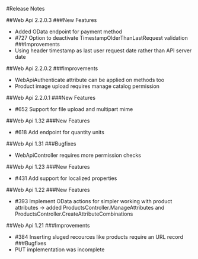 ﻿#Release Notes

##Web Api 2.2.0.3
###New Features
* Added OData endpoint for payment method
* #727 Option to deactivate TimestampOlderThanLastRequest validation
###Improvements
* Using header timestamp as last user request date rather than API server date

##Web Api 2.2.0.2
###Improvements
* WebApiAuthenticate attribute can be applied on methods too
* Product image upload requires manage catalog permission

##Web Api 2.2.0.1
###New Features
* #652 Support for file upload and multipart mime

##Web Api 1.32
###New Features
* #618 Add endpoint for quantity units

##Web Api 1.31
###Bugfixes
* WebApiController requires more permission checks

##Web Api 1.23
###New Features
* #431 Add support for localized properties

##Web Api 1.22
###New Features
* #393 Implement OData actions for simpler working with product attributes -> added ProductsController.ManageAttributes and ProductsController.CreateAttributeCombinations

##Web Api 1.21
###Improvements
* #384 Inserting sluged recources like products require an URL record
###Bugfixes
* PUT implementation was incomplete